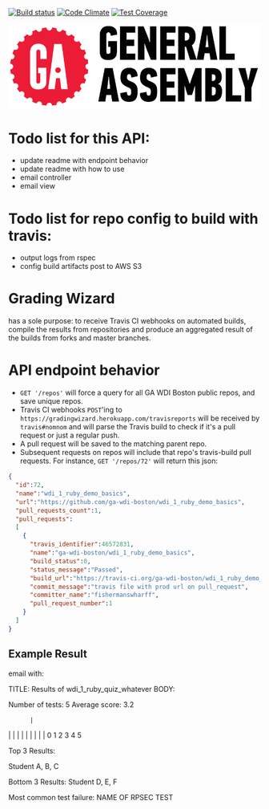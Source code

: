 [![Build status][ci-image]][ci-url] 
[![Code Climate][cc-climate-image]][cc-climate-url] 
[![Test Coverage][cc-cov-image]][cc-cov-url]



![General Assembly Logo](docs/img/GeneralAssembly_logo.png)

# Todo list for this API:
* update readme with endpoint behavior
* update readme with how to use
* email controller
* email view

# Todo list for repo config to build with travis:
* output logs from rspec
* config build artifacts post to AWS S3

# Grading Wizard
has a sole purpose: to receive Travis CI webhooks on automated builds, compile the results from repositories and produce an aggregated result of the builds from forks and master branches.

# API endpoint behavior
* `GET '/repos'` will force a query for all GA WDI Boston public repos, and save unique repos. 
* Travis CI webhooks `POST`'ing to `https://gradingwizard.herokuapp.com/travisreports` will be received by `travis#nomnom` and will parse the Travis build to check if it's a pull request or just a regular push. 
* A pull request will be saved to the matching parent repo. 
* Subsequent requests on repos will include that repo's travis-build pull requests. For instance, `GET '/repos/72'` will return this json: 

```json
{
  "id":72,
  "name":"wdi_1_ruby_demo_basics",
  "url":"https://github.com/ga-wdi-boston/wdi_1_ruby_demo_basics",
  "pull_requests_count":1,
  "pull_requests":
  [
    {
      "travis_identifier":46572831,
      "name":"ga-wdi-boston/wdi_1_ruby_demo_basics",
      "build_status":0,
      "status_message":"Passed",
      "build_url":"https://travis-ci.org/ga-wdi-boston/wdi_1_ruby_demo_basics/builds/46572831",
      "commit_message":"travis file with prod url on pull_request",
      "committer_name":"fishermanswharff",
      "pull_request_number":1
    }
  ]
}
```

## Example Result

email with: 

TITLE: Results of wdi_1_ruby_quiz_whatever
BODY:

Number of tests: 5
Average score: 3.2

          |
  |   |   |
| | | | | | 
0 1 2 3 4 5

Top 3 Results:

Student A, B, C

Bottom 3 Results: 
Student D, E, F

Most common test failure: NAME OF RPSEC TEST


[ci-image]: https://travis-ci.org/fishermanswharff/GradingWizardApi.svg?branch=master
[ci-url]: https://travis-ci.org/fishermanswharff/GradingWizardApi

[cc-climate-image]: https://codeclimate.com/github/fishermanswharff/GradingWizardApi/badges/gpa.svg
[cc-climate-url]: https://codeclimate.com/github/fishermanswharff/GradingWizardApi

[cc-cov-image]: https://codeclimate.com/github/fishermanswharff/GradingWizardApi/badges/coverage.svg
[cc-cov-url]: https://codeclimate.com/github/fishermanswharff/GradingWizardApi